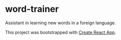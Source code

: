 # word-trainer

Assistant in learning new words in a foreign language.

This project was bootstrapped with [Create React App](https://github.com/facebook/create-react-app).
